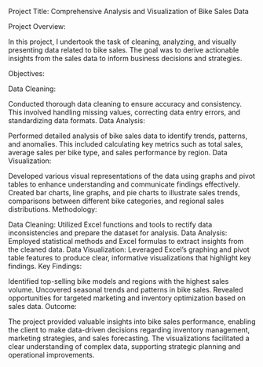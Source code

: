 Project Title: Comprehensive Analysis and Visualization of Bike Sales Data

Project Overview:

In this project, I undertook the task of cleaning, analyzing, and visually presenting data related to bike sales. The goal was to derive actionable insights from the sales data to inform business decisions and strategies.

Objectives:

Data Cleaning:

Conducted thorough data cleaning to ensure accuracy and consistency. This involved handling missing values, correcting data entry errors, and standardizing data formats.
Data Analysis:

Performed detailed analysis of bike sales data to identify trends, patterns, and anomalies. This included calculating key metrics such as total sales, average sales per bike type, and sales performance by region.
Data Visualization:

Developed various visual representations of the data using graphs and pivot tables to enhance understanding and communicate findings effectively.
Created bar charts, line graphs, and pie charts to illustrate sales trends, comparisons between different bike categories, and regional sales distributions.
Methodology:

Data Cleaning: Utilized Excel functions and tools to rectify data inconsistencies and prepare the dataset for analysis.
Data Analysis: Employed statistical methods and Excel formulas to extract insights from the cleaned data.
Data Visualization: Leveraged Excel’s graphing and pivot table features to produce clear, informative visualizations that highlight key findings.
Key Findings:

Identified top-selling bike models and regions with the highest sales volume.
Uncovered seasonal trends and patterns in bike sales.
Revealed opportunities for targeted marketing and inventory optimization based on sales data.
Outcome:

The project provided valuable insights into bike sales performance, enabling the client to make data-driven decisions regarding inventory management, marketing strategies, and sales forecasting. The visualizations facilitated a clear understanding of complex data, supporting strategic planning and operational improvements.

